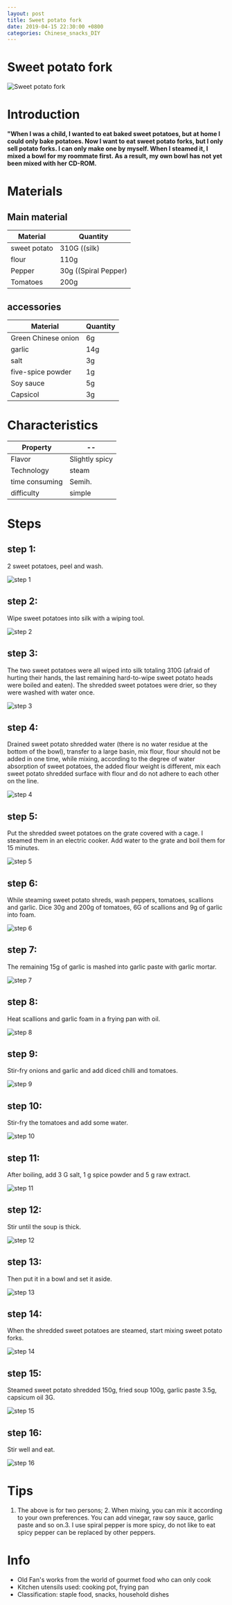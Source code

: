 ```yaml
---
layout: post
title: Sweet potato fork
date: 2019-04-15 22:30:00 +0800
categories: Chinese_snacks_DIY
---
```


# Sweet potato fork

![Sweet potato fork]({{site.baseurl}}/img/416520/416520.jpg)

# Introduction

**"When I was a child, I wanted to eat baked sweet potatoes, but at home I could only bake potatoes. Now I want to eat sweet potato forks, but I only sell potato forks. I can only make one by myself. When I steamed it, I mixed a bowl for my roommate first. As a result, my own bowl has not yet been mixed with her CD-ROM.**

# Materials


## Main material

Material|Quantity
--|--
sweet potato|310G ((silk)
flour|110g
Pepper|30g ((Spiral Pepper)
Tomatoes|200g

## accessories

Material|Quantity
--|--
Green Chinese onion|6g
garlic|14g
salt|3g
five-spice powder|1g
Soy sauce|5g
Capsicol|3g

# Characteristics

Property|--
--|--
Flavor|Slightly spicy
Technology|steam
time consuming|Semih.
difficulty|simple

# Steps

## step 1:

2 sweet potatoes, peel and wash.

![step 1]({{site.baseurl}}/img/416520/1.jpg)

## step 2:

Wipe sweet potatoes into silk with a wiping tool.

![step 2]({{site.baseurl}}/img/416520/2.jpg)

## step 3:

The two sweet potatoes were all wiped into silk totaling 310G (afraid of hurting their hands, the last remaining hard-to-wipe sweet potato heads were boiled and eaten). The shredded sweet potatoes were drier, so they were washed with water once.

![step 3]({{site.baseurl}}/img/416520/3.jpg)

## step 4:

Drained sweet potato shredded water (there is no water residue at the bottom of the bowl), transfer to a large basin, mix flour, flour should not be added in one time, while mixing, according to the degree of water absorption of sweet potatoes, the added flour weight is different, mix each sweet potato shredded surface with flour and do not adhere to each other on the line.

![step 4]({{site.baseurl}}/img/416520/4.jpg)

## step 5:

Put the shredded sweet potatoes on the grate covered with a cage. I steamed them in an electric cooker. Add water to the grate and boil them for 15 minutes.

![step 5]({{site.baseurl}}/img/416520/5.jpg)

## step 6:

While steaming sweet potato shreds, wash peppers, tomatoes, scallions and garlic. Dice 30g and 200g of tomatoes, 6G of scallions and 9g of garlic into foam.

![step 6]({{site.baseurl}}/img/416520/6.jpg)

## step 7:

The remaining 15g of garlic is mashed into garlic paste with garlic mortar.

![step 7]({{site.baseurl}}/img/416520/7.jpg)

## step 8:

Heat scallions and garlic foam in a frying pan with oil.

![step 8]({{site.baseurl}}/img/416520/8.jpg)

## step 9:

Stir-fry onions and garlic and add diced chilli and tomatoes.

![step 9]({{site.baseurl}}/img/416520/9.jpg)

## step 10:

Stir-fry the tomatoes and add some water.

![step 10]({{site.baseurl}}/img/416520/10.jpg)

## step 11:

After boiling, add 3 G salt, 1 g spice powder and 5 g raw extract.

![step 11]({{site.baseurl}}/img/416520/11.jpg)

## step 12:

Stir until the soup is thick.

![step 12]({{site.baseurl}}/img/416520/12.jpg)

## step 13:

Then put it in a bowl and set it aside.

![step 13]({{site.baseurl}}/img/416520/13.jpg)

## step 14:

When the shredded sweet potatoes are steamed, start mixing sweet potato forks.

![step 14]({{site.baseurl}}/img/416520/14.jpg)

## step 15:

Steamed sweet potato shredded 150g, fried soup 100g, garlic paste 3.5g, capsicum oil 3G.

![step 15]({{site.baseurl}}/img/416520/15.jpg)

## step 16:

Stir well and eat.

![step 16]({{site.baseurl}}/img/416520/16.jpg)

# Tips

1. The above is for two persons; 2. When mixing, you can mix it according to your own preferences. You can add vinegar, raw soy sauce, garlic paste and so on.3. I use spiral pepper is more spicy, do not like to eat spicy pepper can be replaced by other peppers.

# Info

- Old Fan's works from the world of gourmet food who can only cook
- Kitchen utensils used: cooking pot, frying pan
- Classification: staple food, snacks, household dishes